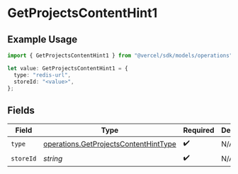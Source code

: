 # GetProjectsContentHint1

## Example Usage

```typescript
import { GetProjectsContentHint1 } from "@vercel/sdk/models/operations";

let value: GetProjectsContentHint1 = {
  type: "redis-url",
  storeId: "<value>",
};
```

## Fields

| Field                                                                                          | Type                                                                                           | Required                                                                                       | Description                                                                                    |
| ---------------------------------------------------------------------------------------------- | ---------------------------------------------------------------------------------------------- | ---------------------------------------------------------------------------------------------- | ---------------------------------------------------------------------------------------------- |
| `type`                                                                                         | [operations.GetProjectsContentHintType](../../models/operations/getprojectscontenthinttype.md) | :heavy_check_mark:                                                                             | N/A                                                                                            |
| `storeId`                                                                                      | *string*                                                                                       | :heavy_check_mark:                                                                             | N/A                                                                                            |